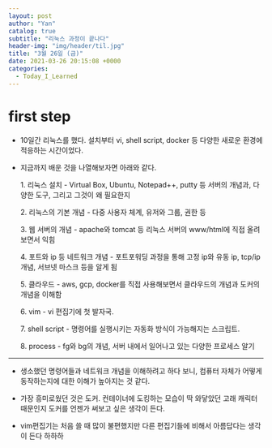 ```yaml
---
layout: post
author: "Yan"
catalog: true
subtitle: "리눅스 과정이 끝나다"
header-img: "img/header/til.jpg"
title: "3월 26일 (금)"
date: 2021-03-26 20:15:08 +0000
categories:
  - Today_I_Learned
---
```


# first step

- 10일간 리눅스를 했다. 설치부터 vi, shell script, docker 등 다양한 새로운 환경에 적응하는 시간이었다.

- 지금까지 배운 것을 나열해보자면 아래와 같다.

  1. 리눅스 설치 - Virtual Box, Ubuntu, Notepad++, putty 등 서버의 개념과, 다양한 도구, 그리고 그것이 왜 필요한지

  2. 리눅스의 기본 개념 - 다중 사용자 체계, 유저와 그룹, 권한 등

  3. 웹 서버의 개념 - apache와 tomcat 등 리눅스 서버의 www/html에 직접 올려보면서 익힘

  4. 포트와 ip 등 네트워크 개념 - 포트포워딩 과정을 통해 고정 ip와 유동 ip, tcp/ip 개념, 서브넷 마스크 등을 알게 됨

  5. 클라우드 - aws, gcp, docker를 직접 사용해보면서 클라우드의 개념과 도커의 개념을 이해함

  6. vim - vi 편집기에 첫 발자국.

  7. shell script - 명령어를 실행시키는 자동화 방식이 가능해지는 스크립트.

  8. process - fg와 bg의 개념, 서버 내에서 일어나고 있는 다양한 프로세스 알기

---

- 생소했던 명령어들과 네트워크 개념을 이해하려고 하다 보니, 컴퓨터 자체가 어떻게 동작하는지에 대한 이해가 높아지는 것 같다.

- 가장 흥미로웠던 것은 도커. 컨테이너에 도킹하는 모습이 딱 와닿았던 고래 캐릭터 때문인지 도커를 언젠가 써보고 싶은 생각이 든다.

- vim편집기는 처음 쓸 때 많이 불편했지만 다른 편집기들에 비해서 아름답다는 생각이 든다 하하하
